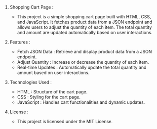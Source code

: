 1. Shopping Cart Page :

   -   This project is a simple shopping cart page built with HTML, CSS, and JavaScript. It fetches product data from a JSON endpoint and allows users to adjust the quantity of each item. The total quantity and amount are updated automatically based on user interactions.

2. Features :

   -   Fetch JSON Data : Retrieve and display product data from a JSON endpoint.
   -   Adjust Quantity : Increase or decrease the quantity of each item.
   -   Real-time Updates : Automatically update the total quantity and amount based on user interactions.

3. Technologies Used :

   -   HTML : Structure of the cart page.
   -   CSS : Styling for the cart page.
   -   JavaScript : Handles cart functionalities and dynamic updates.


4. License :

   -   This project is licensed under the MIT License.


